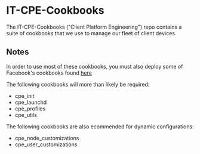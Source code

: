 # IT-CPE-Cookbooks
The IT-CPE-Cookbooks ("Client Platform Engineering") repo contains a suite of cookbooks that we use to manage our fleet of client devices.

## Notes
In order to use most of these cookbooks, you must also deploy some of Facebook's cookbooks found [here](https://github.com/facebook/IT-CPE/tree/master/chef)

The following cookbooks will more than likely be required:
- cpe_init
- cpe_launchd
- cpe_profiles
- cpe_utils

The following cookbooks are also ecommended for dynamic configurations:
- cpe_node_customizations
- cpe_user_customizations
